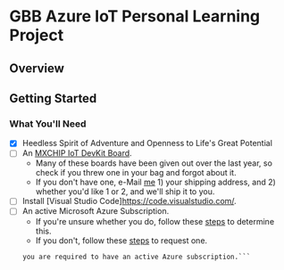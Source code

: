 # GBB Azure IoT Personal Learning Project

## Overview



## Getting Started


### What You'll Need

- [x] Heedless Spirit of Adventure and Openness to Life's Great Potential
- [ ] An [MXCHIP IoT DevKit Board](http://mxchip.com/az3166).
    - Many of these boards have been given out over the last year, so check if you threw one in your bag and forgot about it.
    - If you don't have one, e-Mail [me](mailto:jbennett@microsoft.com) 1) your shipping address, and 2) whether you'd like 1 or 2, and we'll ship it to you.
- [ ] Install [Visual Studio Code]https://code.visualstudio.com/.
- [ ] An active Microsoft Azure Subscription.
    - If you're unsure whether you do, follow these [steps]() to determine this.
    - If you don't, follow these [steps]() to request one.
    ```text NOTE - The primary steps we'll take you through for this project will not necessarily require Azure consumption.  However,
    you are required to have an active Azure subscription.```